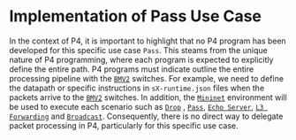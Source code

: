 # Implementation of Pass Use Case

In the context of P4, it is important to highlight that no P4 program has been developed for
this specific use case ``Pass``. This steams from the unique nature of P4 programming, where each
program is expected to explicitly define the entire path. P4 programs must indicate outline the
entire processing pipeline with the [``BMV2``](https://github.com/p4lang/behavioral-model) switches. For example, we need to define the datapath
or specific instructions in ``sX-runtime.json`` files when the packets arrive to the [``BMV2``](https://github.com/p4lang/behavioral-model) switches. In
addition, the [``Mininet``](https://github.com/mininet/mininet) environment will be used to execute each scenario such as [``Drop``](../Drop/) , [``Pass``](.), [``Echo Server``](../Echo_server/), [``L3 Forwarding``](../L3_forwarding/) and [``Broadcast``](../Broadcast/). Consequently, there is no direct way to delegate packet
processing in P4, particularly for this specific use case.


